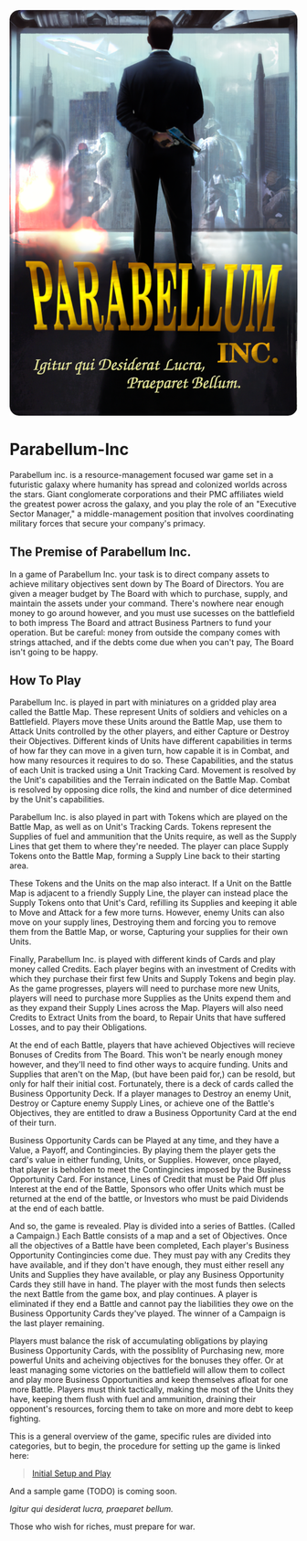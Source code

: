 ![Parabellum Splash Page](ImageAssets/PBCoverCardBack.png "Parabellum Inc.")

# Parabellum-Inc
Parabellum inc. is a resource-management focused war game set in a futuristic galaxy where humanity has spread and colonized worlds across the stars. Giant conglomerate corporations and their PMC affiliates wield the greatest power across the galaxy, and you play the role of an "Executive Sector Manager," a middle-management position that involves coordinating military forces that secure your company's primacy.

## The Premise of Parabellum Inc.

In a game of Parabellum Inc. your task is to direct company assets to achieve military objectives sent down by The Board of Directors.  You are given a meager budget by The Board with which to purchase, supply, and maintain the assets under your command.  There's nowhere near enough money to go around however, and you must use sucesses on the battlefield to both impress The Board and attract Business Partners to fund your operation.  But be careful: money from outside the company comes with strings attached, and if the debts come due when you can't pay, The Board isn't going to be happy.

## How To Play

Parabellum Inc. is played in part with miniatures on a gridded play area called the Battle Map. These represent Units of soldiers and vehicles on a Battlefield. Players move these Units around the Battle Map, use them to Attack Units controlled by the other players, and either Capture or Destroy their Objectives.  Different kinds of Units have different capabilities in terms of how far they can move in a given turn, how capable it is in Combat, and how many resources it requires to do so.  These Capabilities, and the status of each Unit is tracked using a Unit Tracking Card.  Movement is resolved by the Unit's capabilities and the Terrain indicated on the Battle Map.  Combat is resolved by opposing dice rolls, the kind and number of dice determined by the Unit's capabilities.  

Parabellum Inc. is also played in part with Tokens which are played on the Battle Map, as well as on Unit's Tracking Cards.  Tokens represent the Supplies of fuel and ammunition that the Units require, as well as the Supply Lines that get them to where they're needed. The player can place Supply Tokens onto the Battle Map, forming a Supply Line back to their starting area.  

These Tokens and the Units on the map also interact. If a Unit on the Battle Map is adjacent to a friendly Supply Line, the player can instead place the Supply Tokens onto that Unit's Card, refilling its Supplies and keeping it able to Move and Attack for a few more turns.  However, enemy Units can also move on your supply lines, Destroying them and forcing you to remove them from the Battle Map, or worse, Capturing your supplies for their own Units.

Finally, Parabellum Inc. is played with different kinds of Cards and play money called Credits.  Each player begins with an investment of Credits with which they purchase their first few Units and Supply Tokens and begin play.  As the game progresses, players will need to purchase more new Units, players will need to purchase more Supplies as the Units expend them and as they expand their Supply Lines across the Map.  Players will also need Credits to Extract Units from the board, to Repair Units that have suffered Losses, and to pay their Obligations.

At the end of each Battle, players that have achieved Objectives will recieve Bonuses of Credits from The Board.  This won't be nearly enough money however, and they'll need to find other ways to acquire funding.  Units and Supplies that aren't on the Map, (but have been paid for,) can be resold, but only for half their initial cost. Fortunately, there is a deck of cards called the Business Opportunity Deck.  If a player manages to Destroy an enemy Unit, Destroy or Capture enemy Supply Lines, or achieve one of the Battle's Objectives, they are entitled to draw a Business Opportunity Card at the end of their turn.  

Business Opportunity Cards can be Played at any time, and they have a Value, a Payoff, and Contingincies.  By playing them the player gets the card's value in either funding, Units, or Supplies.  However, once played, that player is beholden to meet the Contingincies imposed by the Business Opportunity Card.  For instance, Lines of Credit that must be Paid Off plus Interest at the end of the Battle, Sponsors who offer Units which must be returned at the end of the battle, or Investors who must be paid Dividends at the end of each battle.

And so, the game is revealed.  Play is divided into a series of Battles. (Called a Campaign.)  Each Battle consists of a map and a set of Objectives.  Once all the objectives of a Battle have been completed, Each player's Business Opportunity Contingincies come due.  They must pay with any Credits they have available, and if they don't have enough, they must either resell any Units and Supplies they have available, or play any Business Opportunity Cards they still have in hand.  The player with the most funds then selects the next Battle from the game box, and play continues.  A player is eliminated if they end a Battle and cannot pay the liabilities they owe on the Business Opportunity Cards they've played. The winner of a Campaign is the last player remaining.

Players must balance the risk of accumulating obligations by playing Business Opportunity Cards, with the possiblity of Purchasing new, more powerful Units and acheiving objectives for the bonuses they offer.  Or at least managing some victories on the battlefield will allow them to collect and play more Business Opportunities and keep themselves afloat for one more Battle.  Players must think tactically, making the most of the Units they have, keeping them flush with fuel and ammunition, draining their opponent's resources, forcing them to take on more and more debt to keep fighting.  

This is a general overview of the game, specific rules are divided into categories, but to begin, the procedure for setting up the game is linked here:

> [Initial Setup and Play](./Gameplay/Campaign/InitialSetup.md)

And a sample game (TODO) is coming soon.

*Igitur qui desiderat lucra, praeparet bellum.*

Those who wish for riches, must prepare for war.
